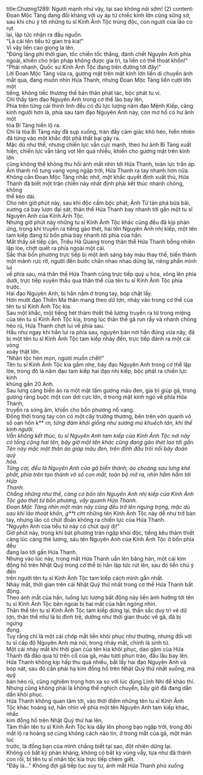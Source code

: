title:Chương1289: Ngươi mạnh như vậy, tại sao không nói sớm! (2)
content:
Đoan Mộc Tàng đang đối kháng với uy áp từ chiếc kính lớn cũng sững sờ,<br>sau khi chú ý tới những tu sĩ Kính Ảnh Tộc trúng độc, con ngươi của lão co rụt<br>lại, lập tức nhận ra đầu nguồn.<br>"Là cái tên tiểu tử gian trá kia!"<br>Vì vậy liền cao giọng la lên.<br>"Đừng lãng phí thời gian, tốc chiến tốc thắng, đánh chết Nguyên Anh phía<br>ngoài, khiến cho trận pháp không được gia trì, ta liền có thể thoát khốn!"<br>"Phải nhanh, Quốc sư Kính Ảnh Tộc đang trên đường tới đây!"<br>Lời Đoan Mộc Tàng vừa ra, gương mặt trên mặt kính lớn liền di chuyển ánh<br>mắt qua, đang muốn nhìn Hứa Thanh, nhưng Đoan Mộc Tàng liền cười lớn một<br>tiếng, không tiếc thương thế bản thân phát tác, bộc phát tu vi.<br>Chỉ thấy tám đạo Nguyên Anh trong cơ thể lão bay lên,<br>Phía trên từng cái thình lình đều có đủ lực lượng năm đạo Mệnh Kiếp, càng<br>kinh người hơn là, phía sau tám đạo Nguyên Anh này, còn mơ hồ có hư ảnh một<br>tòa Bí Tàng hiển lộ ra.<br>Chỉ là tòa Bí Tàng này đã sụp xuống, tràn đầy cảm giác khô héo, hiển nhiên<br>đã từng vào một khắc đột phá thất bại gây ra.<br>Mặc dù như thế, nhưng chiến lực vẫn cực mạnh, theo hư ảnh Bí Tàng xuất<br>hiện, chiến lực vẫn tăng vọt lên quá nhiều, khiến cho gương mặt trên kính lớn<br>cũng không thể không thu hồi ánh mắt nhìn tới Hứa Thanh, toàn lực trấn áp.<br>Âm thanh nổ tung vang vọng ngập trời, Hứa Thanh ra tay nhanh hơn nữa.<br>Không cần Đoan Mộc Tàng nhắc nhở, một khắc quyết định xuất thủ, Hứa<br>Thanh đã biết một trận chiến này nhất định phải kết thúc nhanh chóng, không<br>thể kéo dài.<br>Cho nên giờ phút này, sau khi độc cấm bộc phát, Ảnh Tử tàn phá bừa bãi,<br>xương cá bay lượn đại sát, thân thể Hứa Thanh bay nhanh tới gần một tu sĩ<br>Nguyên Anh của Kính Ảnh Tộc.<br>Nhưng giờ phút này những tu sĩ Kính Ảnh Tộc khác cũng đều đã kịp phản<br>ứng, trong khi truyền ra tiếng gào thét, hai tên Nguyên Anh nhị kiếp, một tên<br>tam kiếp đang từ bốn phía bay nhanh tới phía của hắn.<br>Mắt thấy sẽ tiếp cận, Triêu Hà Quang trong thân thể Hứa Thanh bỗng nhiên<br>lập lòe, chợt quét ra phía ngoài một cái.<br>Sắc thái bốn phương trực tiếp bị một ánh sáng bảy màu thay thế, biến thành<br>một mảnh rực rỡ, người đến bước chân nhao nhao dừng lại, riêng phần mình lui<br>về phía sau, mà thân thể Hứa Thanh cũng trực tiếp quỷ u hóa, xông lên phía<br>dưới, trực tiếp xuyên thấu qua thân thể của tên tu sĩ Kính Ảnh Tộc phía trước.<br>Hai đạo Nguyên Anh, bị hắn nắm ở trong tay, bóp chặt lấy.<br>Hơn mười đạo Thiên Ma thân mang theo dữ tợn, nhảy vào trong cơ thể của<br>tên tu sĩ Kính Ảnh Tộc kia.<br>Sau một khắc, một tiếng hét thảm thiết thê lương truyền ra từ trong miệng<br>của tên tu sĩ Kính Ảnh Tộc kia, trong lúc thân thể gã run rẩy và nhanh chóng<br>héo rũ, Hứa Thanh chợt lui về phía sau.<br>Hầu như ngay khi hắn lui ra phía sau, nguyên bản nơi hắn đứng vừa nãy, đã<br>bị một tên tu sĩ Kính Ảnh Tộc tam kiếp nhảy đến, trực tiếp đánh ra một cái vòng<br>xoáy thật lớn.<br>"Nhân tộc hèn mọn, ngươi muốn chết!"<br>Tên tu sĩ Kính Ảnh Tộc kia gầm nhẹ, bảy đạo Nguyên Anh trong cơ thể lập<br>lòe, trong đó là năm đạo tam kiếp hai đạo nhị kiếp, bộc phát ra chiến lực kinh<br>khủng gần 20 Anh.<br>Sau lưng càng biến ảo ra một mặt tấm gương màu đen, gia trì giúp gã, trong<br>gương ràng buộc một con dơi cực lớn, ở trong mặt kính ngó về phía Hứa Thanh,<br>truyền ra sóng âm, khiến cho bốn phương nổ vang.<br>Đồng thời trong tay còn có một cây trường thương, bên trên vờn quanh vô<br>số oan hồn k** r*n, từng đám khói giống như sương mù khuếch tán, khí thế<br>kinh người.<br>Vẫn không kết thúc, tu sĩ Nguyên Anh tam kiếp của Kính Ảnh Tộc nơi này<br>có tổng cộng hai tên, bây giờ một tên khác cũng đang gào thét lao tới gần.<br>Tên này mặc một thân áo giáp màu đen, trên đỉnh đầu trôi nổi bảy đoàn quỷ<br>hỏa.<br>Từng cái, đều là Nguyên Anh của gã biến thành, áo choàng sau lưng khẽ<br>phất, phía trên tạo thành vô số con mắt, toàn bộ mở ra, nhìn hằm hằm tới Hứa<br>Thanh.<br>Chẳng những như thế, càng có bốn tên Nguyên Anh nhị kiếp của Kính Ảnh<br>Tộc gào thét từ bốn phương, vây quanh Hứa Thanh.<br>Đoan Mộc Tàng nhìn một màn này cũng đều trở lên ngưng trọng, mặc dù<br>sau khi lão thoát khốn, g**t ch*t những tên Kính Ảnh Tộc này dễ như trở bàn<br>tay, nhưng lão có chút đoán không ra chiến lực của Hứa Thanh.<br>"Nguyên Anh của tiểu tử này có chút quỷ dị!"<br>Giờ phút này, trong khi bát phương tràn ngập khói độc, tiếng kêu thảm thiết<br>càng lúc càng thê lương, sáu tên Nguyên Anh của Kính Ảnh Tộc ở bốn phía đều<br>đang lao tới gần Hứa Thanh.<br>Nhưng vào lúc này, trong mắt Hứa Thanh uẩn lên băng hàn, một cái kim<br>đồng hồ trên Nhật Quỹ trong cơ thể bị hắn lập tức rút lên, sau đó liền chú ý đến<br>trên người tên tu sĩ Kính Ảnh Tộc tam kiếp cách mình gần nhất.<br>Nháy mắt, thời gian trên cái Nhật Quỹ thứ nhất trong cơ thể Hứa Thanh bất<br>động.<br>Theo ánh mắt của hắn, luồng lực lượng bất động này liền ảnh hưởng tới tên<br>tu sĩ Kính Ảnh Tộc bên ngoài bị hai mắt của hắn ngóng nhìn.<br>Thân thể tên tu sĩ Kính Ảnh Tộc tam kiếp dừng lại, thần sắc duy trì vẻ dữ<br>tợn, thân thể như là bị đình trệ, dường như thời gian thuộc về gã, đã bị ngưng<br>đọng.<br>Tuy rằng chỉ là một cái chớp mắt liền khôi phục như thường, nhưng đối với<br>tu sĩ cấp độ Nguyên Anh mà nói, trong nháy mắt, chính là sinh tử.<br>Một cái nháy mắt khi thời gian của tên kia khôi phục, dao găm của Hứa<br>Thanh đã đảo qua từ trên cổ của gã, máu tươi phun trào, đầu lâu bay lên.<br>Hứa Thanh không kịp hấp thu quá nhiều, bắt lấy hai đạo Nguyên Anh và<br>bóp nát, sau đó cần phải hạ kim đồng hồ trên Nhật Quỹ thứ nhất xuống, mà quỹ<br>bàn héo rũ, cũng nghiêm trọng hơn xa so với lúc dùng Linh Nhi để khảo thí.<br>Nhưng cũng không phải là không thể nghịch chuyển, bây giờ đã đang dần<br>dần khôi phục.<br>Hứa Thanh không quan tâm tới, vào thời điểm những tên tu sĩ Kính Ảnh<br>Tộc khác hoảng sợ, hắn nhìn về phía một tên Nguyên Anh tam kiếp khác, nhấc<br>kim đồng hồ trên Nhật Quỹ thứ hai lên.<br>Tâm thần tên tu sĩ Kính Ảnh Tộc kia dấy lên phong bạo ngập trời, trong đôi<br>mắt lộ ra hoảng sợ cùng không cách nào tin, ở trong mắt của gã, một màn lúc<br>trước, là đồng bạn của mình chẳng biết tại sao, đột nhiên dừng lại.<br>Không có bất kỳ phản kháng, không có bất kỳ vùng vẫy, tựa như đã thành<br>con rối, bị tên tu sĩ nhân tộc kia trực tiếp chém giết.<br>"Đây là..." Không đợi gã tiếp tục suy tư, ánh mắt Hứa Thanh phủ xuống